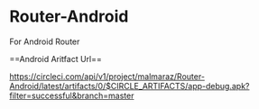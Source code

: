 # Router-Android
For Android Router

==Android Aritfact Url==

https://circleci.com/api/v1/project/malmaraz/Router-Android/latest/artifacts/0/$CIRCLE_ARTIFACTS/app-debug.apk?filter=successful&branch=master
